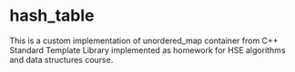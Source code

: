 # hash_table

This is a custom implementation of unordered_map container from C++ Standard Template Library implemented as homework for HSE algorithms and data structures course.
